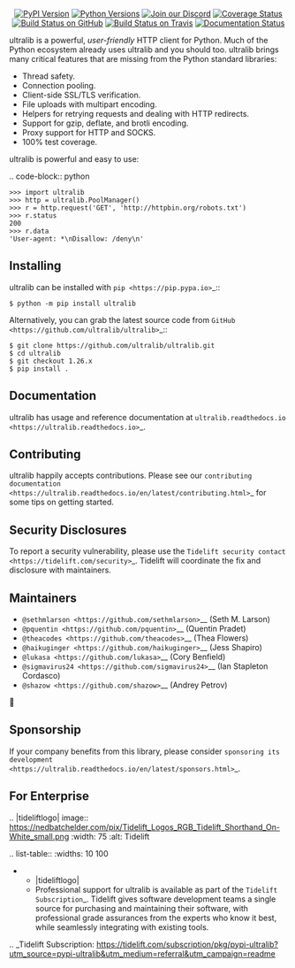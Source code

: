    <p align="center">
      <a href="https://pypi.org/project/ultralib"><img alt="PyPI Version" src="https://img.shields.io/pypi/v/ultralib.svg?maxAge=86400" /></a>
      <a href="https://pypi.org/project/ultralib"><img alt="Python Versions" src="https://img.shields.io/pypi/pyversions/ultralib.svg?maxAge=86400" /></a>
      <a href="https://discord.gg/CHEgCZN"><img alt="Join our Discord" src="https://img.shields.io/discord/756342717725933608?color=%237289da&label=discord" /></a>
      <a href="https://codecov.io/gh/ultralib/ultralib"><img alt="Coverage Status" src="https://img.shields.io/codecov/c/github/ultralib/ultralib.svg" /></a>
      <a href="https://github.com/ultralib/ultralib/actions?query=workflow%3ACI"><img alt="Build Status on GitHub" src="https://github.com/ultralib/ultralib/workflows/CI/badge.svg" /></a>
      <a href="https://travis-ci.org/ultralib/ultralib"><img alt="Build Status on Travis" src="https://travis-ci.org/ultralib/ultralib.svg?branch=master" /></a>
      <a href="https://ultralib.readthedocs.io"><img alt="Documentation Status" src="https://readthedocs.org/projects/ultralib/badge/?version=latest" /></a>
   </p>

ultralib is a powerful, *user-friendly* HTTP client for Python. Much of the
Python ecosystem already uses ultralib and you should too.
ultralib brings many critical features that are missing from the Python
standard libraries:

- Thread safety.
- Connection pooling.
- Client-side SSL/TLS verification.
- File uploads with multipart encoding.
- Helpers for retrying requests and dealing with HTTP redirects.
- Support for gzip, deflate, and brotli encoding.
- Proxy support for HTTP and SOCKS.
- 100% test coverage.

ultralib is powerful and easy to use:

.. code-block:: python

    >>> import ultralib
    >>> http = ultralib.PoolManager()
    >>> r = http.request('GET', 'http://httpbin.org/robots.txt')
    >>> r.status
    200
    >>> r.data
    'User-agent: *\nDisallow: /deny\n'


Installing
----------

ultralib can be installed with `pip <https://pip.pypa.io>`_::

    $ python -m pip install ultralib

Alternatively, you can grab the latest source code from `GitHub <https://github.com/ultralib/ultralib>`_::

    $ git clone https://github.com/ultralib/ultralib.git
    $ cd ultralib
    $ git checkout 1.26.x
    $ pip install .


Documentation
-------------

ultralib has usage and reference documentation at `ultralib.readthedocs.io <https://ultralib.readthedocs.io>`_.


Contributing
------------

ultralib happily accepts contributions. Please see our
`contributing documentation <https://ultralib.readthedocs.io/en/latest/contributing.html>`_
for some tips on getting started.


Security Disclosures
--------------------

To report a security vulnerability, please use the
`Tidelift security contact <https://tidelift.com/security>`_.
Tidelift will coordinate the fix and disclosure with maintainers.


Maintainers
-----------

- `@sethmlarson <https://github.com/sethmlarson>`__ (Seth M. Larson)
- `@pquentin <https://github.com/pquentin>`__ (Quentin Pradet)
- `@theacodes <https://github.com/theacodes>`__ (Thea Flowers)
- `@haikuginger <https://github.com/haikuginger>`__ (Jess Shapiro)
- `@lukasa <https://github.com/lukasa>`__ (Cory Benfield)
- `@sigmavirus24 <https://github.com/sigmavirus24>`__ (Ian Stapleton Cordasco)
- `@shazow <https://github.com/shazow>`__ (Andrey Petrov)

👋


Sponsorship
-----------

If your company benefits from this library, please consider `sponsoring its
development <https://ultralib.readthedocs.io/en/latest/sponsors.html>`_.


For Enterprise
--------------

.. |tideliftlogo| image:: https://nedbatchelder.com/pix/Tidelift_Logos_RGB_Tidelift_Shorthand_On-White_small.png
   :width: 75
   :alt: Tidelift

.. list-table::
   :widths: 10 100

   * - |tideliftlogo|
     - Professional support for ultralib is available as part of the `Tidelift
       Subscription`_.  Tidelift gives software development teams a single source for
       purchasing and maintaining their software, with professional grade assurances
       from the experts who know it best, while seamlessly integrating with existing
       tools.

.. _Tidelift Subscription: https://tidelift.com/subscription/pkg/pypi-ultralib?utm_source=pypi-ultralib&utm_medium=referral&utm_campaign=readme
